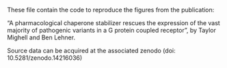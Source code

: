 These file contain the code to reproduce the figures from the publication:

“A pharmacological chaperone stabilizer rescues the expression of the vast majority of pathogenic variants in a G protein coupled receptor”, by Taylor Mighell and Ben Lehner.

Source data can be acquired at the associated zenodo (doi: 10.5281/zenodo.14216036)
